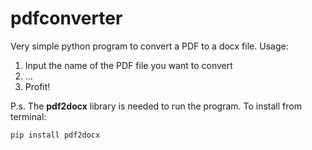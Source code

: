# pdfconverter
Very simple python program to convert a PDF to a docx file. Usage:

1. Input the name of the PDF file you want to convert
2. ...
3. Profit!

P.s. The <b>pdf2docx</b> library is needed to run the program. To install from terminal:

<code>pip install pdf2docx</code>
